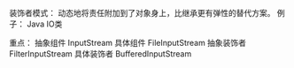 装饰者模式：
动态地将责任附加到了对象身上，比继承更有弹性的替代方案。
例子：
Java IO类

重点：
抽象组件  InputStream
具体组件  FileInputStream
抽象装饰者  FilterInputStream
具体装饰者  BufferedInputStream


